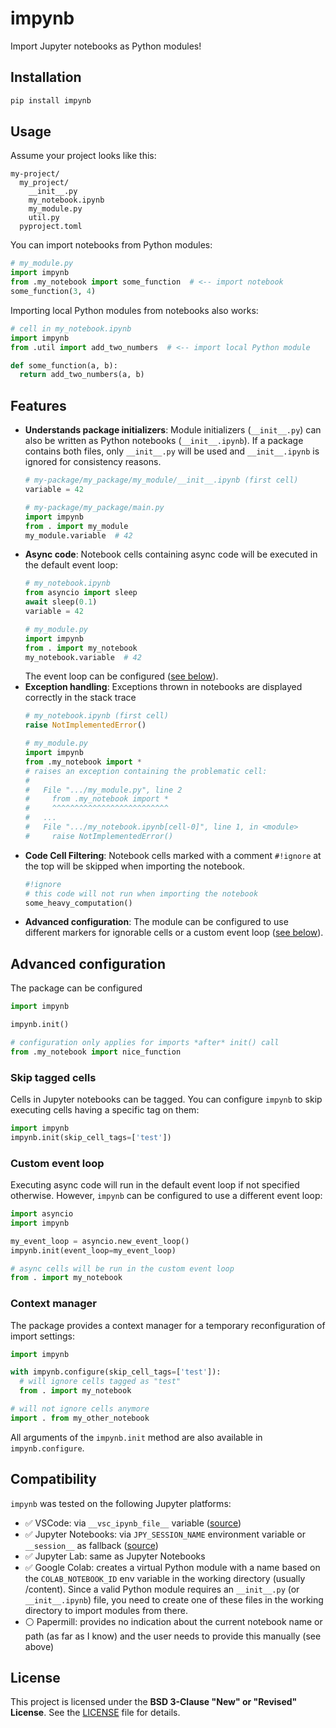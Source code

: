# impynb

Import Jupyter notebooks as Python modules!

## Installation

```bash
pip install impynb
```

## Usage

Assume your project looks like this:

```
my-project/
  my_project/
    __init__.py
    my_notebook.ipynb
    my_module.py
    util.py
  pyproject.toml
```

You can import notebooks from Python modules:

```python
# my_module.py
import impynb
from .my_notebook import some_function  # <-- import notebook
some_function(3, 4)
```

Importing local Python modules from notebooks also works:

```python
# cell in my_notebook.ipynb
import impynb
from .util import add_two_numbers  # <-- import local Python module

def some_function(a, b):
  return add_two_numbers(a, b)
```

## Features

* **Understands package initializers**: Module initializers (`__init__.py`) can also be written as
  Python notebooks (`__init__.ipynb`). If a package contains both files, only `__init__.py` will be used and `__init__.ipynb` is ignored for consistency reasons.
  ```python
  # my-package/my_package/my_module/__init__.ipynb (first cell)
  variable = 42

  # my-package/my_package/main.py
  import impynb
  from . import my_module
  my_module.variable  # 42
  ```
* **Async code**: Notebook cells containing async code will be executed in the default event loop:
  ```python
  # my_notebook.ipynb
  from asyncio import sleep
  await sleep(0.1)
  variable = 42

  # my_module.py
  import impynb
  from . import my_notebook
  my_notebook.variable  # 42
  ```
  The event loop can be configured ([see below](#custom-event-loop)).
* **Exception handling**: Exceptions thrown in notebooks are displayed correctly in the stack trace
  ```python
  # my_notebook.ipynb (first cell)
  raise NotImplementedError()

  # my_module.py
  import impynb
  from .my_notebook import *
  # raises an exception containing the problematic cell:
  #
  #   File ".../my_module.py", line 2
  #     from .my_notebook import *
  #     ^^^^^^^^^^^^^^^^^^^^^^^^^^
  #   ...
  #   File ".../my_notebook.ipynb[cell-0]", line 1, in <module>
  #     raise NotImplementedError()
  ```
* **Code Cell Filtering**: Notebook cells marked with a comment `#!ignore` at the top will be
  skipped when importing the notebook.
  ```python
  #!ignore
  # this code will not run when importing the notebook
  some_heavy_computation()
  ```
* **Advanced configuration**: The module can be configured to use different markers for ignorable
  cells or a custom event loop ([see below](#advanced-configuration)).

## Advanced configuration

The package can be configured

```python
import impynb

impynb.init()

# configuration only applies for imports *after* init() call
from .my_notebook import nice_function
```

### Skip tagged cells

Cells in Jupyter notebooks can be tagged. You can configure `impynb` to skip executing cells having
a specific tag on them:

```python
import impynb
impynb.init(skip_cell_tags=['test'])
```

### Custom event loop

Executing async code will run in the default event loop if not specified otherwise. However,
`impynb` can be configured to use a different event loop:
```python
import asyncio
import impynb

my_event_loop = asyncio.new_event_loop()
impynb.init(event_loop=my_event_loop)

# async cells will be run in the custom event loop
from . import my_notebook
```

### Context manager

The package provides a context manager for a temporary reconfiguration of import settings:

```python
import impynb

with impynb.configure(skip_cell_tags=['test']):
  # will ignore cells tagged as "test"
  from . import my_notebook

# will not ignore cells anymore
import . from my_other_notebook
```

All arguments of the `impynb.init` method are also available in `impynb.configure`.

## Compatibility

`impynb` was tested on the following Jupyter platforms:

* ✅ VSCode: via `__vsc_ipynb_file__` variable ([source][vsc_ipynb_file_answer])
* ✅ Jupyter Notebooks: via `JPY_SESSION_NAME` environment variable or `__session__` as fallback
  ([source][jpy_session_name_answer])
* ✅ Jupyter Lab: same as Jupyter Notebooks
* ✅ Google Colab: creates a virtual Python module with a name based on the `COLAB_NOTEBOOK_ID` env
  variable in the working directory (usually /content). Since a valid Python module requires an
  `__init__.py` (or `__init__.ipynb`) file, you need to create one of these files in the working
  directory to import modules from there.
* ⚪ Papermill: provides no indication about the current notebook name or path (as far as I know)
  and the user needs to provide this manually (see above)

## License

This project is licensed under the **BSD 3-Clause "New" or "Revised" License**. See the [LICENSE](LICENSE) file for details.

[vsc_ipynb_file_answer]: https://web.archive.org/web/20250818234724/https://stackoverflow.com/questions/12544056/how-do-i-get-the-current-ipython-jupyter-notebook-name/72498672#72498672
[jpy_session_name_answer]: https://web.archive.org/web/20250818235421/https://stackoverflow.com/questions/12544056/how-do-i-get-the-current-ipython-jupyter-notebook-name/77904549#77904549

